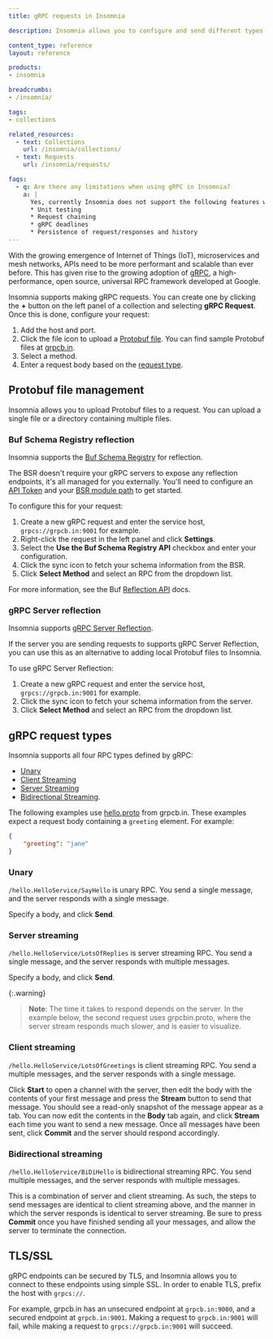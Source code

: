 ```yaml
---
title: gRPC requests in Insomnia

description: Insomnia allows you to configure and send different types of requests.

content_type: reference
layout: reference

products:
- insomnia

breadcrumbs:
- /insomnia/

tags:
- collections

related_resources:
  - text: Collections
    url: /insomnia/collections/
  - text: Requests
    url: /insomnia/requests/

faqs:
  - q: Are there any limitations when using gRPC in Insomnia?
    a: |
      Yes, currently Insomnia does not support the following features with gRPC:
      * Unit testing
      * Request chaining
      * gRPC deadlines
      * Persistence of request/responses and history
---
```


With the growing emergence of Internet of Things (IoT), microservices and mesh networks, APIs need to be more performant and scalable than ever before. This has given rise to the growing adoption of [gRPC](https://grpc.io/), a high-performance, open source, universal RPC framework developed at Google.

Insomnia supports making gRPC requests. You can create one by clicking the **+** button on the left panel of a collection and selecting **gRPC Request**. Once this is done, configure your request:

1. Add the host and port.
1. Click the file icon to upload a [Protobuf file](#proto-file-management). You can find sample Protobuf files at [grpcb.in](https://grpcb.in/).
1. Select a method.
1. Enter a request body based on the [request type](#grpc-request-types).

## Protobuf file management

Insomnia allows you to upload Protobuf files to a request. You can upload a single file or a directory containing multiple files.

### Buf Schema Registry reflection

Insomnia supports the [Buf Schema Registry](https://buf.build/docs/bsr/introduction) for reflection.

The BSR doesn't require your gRPC servers to expose any reflection endpoints, it's all managed for you externally. You'll need to configure an [API Token](https://buf.build/docs/bsr/authentication) and your [BSR module path](https://buf.build/docs/bsr/module/dependency-management/) to get started.

To configure this for your request:

1. Create a new gRPC request and enter the service host, `grpcs://grpcb.in:9001` for example. 
1. Right-click the request in the left panel and click **Settings**. 
1. Select the **Use the Buf Schema Registry API** checkbox and enter your configuration.
1. Click the sync icon to fetch your schema information from the BSR. 
1. Click **Select Method** and select an RPC from the dropdown list.

For more information, see the Buf [Reflection API](https://buf.build/docs/bsr/reflection/overview) docs.

### gRPC Server reflection

Insomnia supports [gRPC Server Reflection](https://github.com/grpc/grpc/blob/master/doc/server-reflection.md).

If the server you are sending requests to supports gRPC Server Reflection, you can use this as an alternative to adding local Protobuf files to Insomnia. 

To use gRPC Server Reflection:

1. Create a new gRPC request and enter the service host, `grpcs://grpcb.in:9001` for example.
1. Click the sync icon to fetch your schema information from the server. 
1. Click **Select Method** and select an RPC from the dropdown list.

## gRPC request types

Insomnia supports all four RPC types defined by gRPC:
* [Unary](https://grpc.io/docs/what-is-grpc/core-concepts/#unary-rpc)
* [Client Streaming](https://grpc.io/docs/what-is-grpc/core-concepts/#client-streaming-rpc)
* [Server Streaming](https://grpc.io/docs/what-is-grpc/core-concepts/#server-streaming-rpc)
* [Bidirectional Streaming](https://grpc.io/docs/what-is-grpc/core-concepts/#bidirectional-streaming-rpc). 

The following examples use [hello.proto](https://github.com/moul/pb/blob/master/hello/hello.proto) from grpcb.in. 
These examples expect a request body containing a `greeting` element. For example:

```json
{
    "greeting": "jane"
}
```

### Unary

`/hello.HelloService/SayHello` is unary RPC. You send a single message, and the server responds with a single message.

Specify a body, and click **Send**.

### Server streaming

`/hello.HelloService/LotsOfReplies` is server streaming RPC. You send a single message, and the server responds with multiple messages.

Specify a body, and click **Send**.

{:.warning}
> **Note**: The time it takes to respond depends on the server. In the example below, the second request uses grpcbin.proto, where the server stream responds much slower, and is easier to visualize.

### Client streaming

`/hello.HelloService/LotsOfGreetings` is client streaming RPC. You send a multiple messages, and the server responds with a single message.

Click **Start** to open a channel with the server, then edit the body with the contents of your first message and press the **Stream** button to send that message. You should see a read-only snapshot of the message appear as a tab. You can now edit the contents in the **Body** tab again, and click **Stream** each time you want to send a new message. Once all messages have been sent, click **Commit** and the server should respond accordingly.

### Bidirectional streaming

`/hello.HelloService/BiDiHello` is bidirectional streaming RPC. You send multiple messages, and the server responds with multiple messages.

This is a combination of server and client streaming. As such, the steps to send messages are identical to client streaming above, and the manner in which the server responds is identical to server streaming. Be sure to press **Commit** once you have finished sending all your messages, and allow the server to terminate the connection.

## TLS/SSL

gRPC endpoints can be secured by TLS, and Insomnia allows you to connect to these endpoints using simple SSL. In order to enable TLS, prefix the host with `grpcs://`.

For example, grpcb.in has an unsecured endpoint at `grpcb.in:9000`, and a secured endpoint at `grpcb.in:9001`. Making a request to `grpcb.in:9001` will fail, while making a request to `grpcs://grpcb.in:9001` will succeed.